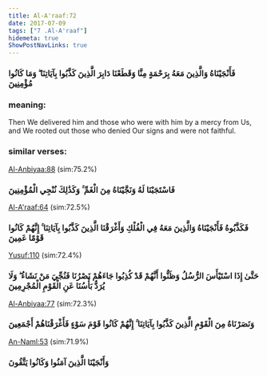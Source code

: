 ```yaml
---
title: Al-A'raaf:72
date: 2017-07-09
tags: ["7 .Al-A'raaf"]
hidemeta: true 
ShowPostNavLinks: true 
---
```

### فَأَنْجَيْنَاهُ وَالَّذِينَ مَعَهُ بِرَحْمَةٍ مِنَّا وَقَطَعْنَا دَابِرَ الَّذِينَ كَذَّبُوا بِآيَاتِنَا ۖ وَمَا كَانُوا مُؤْمِنِينَ
### meaning: 
Then We delivered him and those who were with him by a mercy from Us, and We rooted out those who denied Our signs and were not faithful.
### similar verses: 

[Al-Anbiyaa:88](/21/88) (sim:75.2%)

### فَاسْتَجَبْنَا لَهُ وَنَجَّيْنَاهُ مِنَ الْغَمِّ ۚ وَكَذَٰلِكَ نُنْجِي الْمُؤْمِنِينَ

[Al-A'raaf:64](/7/64) (sim:72.5%)

### فَكَذَّبُوهُ فَأَنْجَيْنَاهُ وَالَّذِينَ مَعَهُ فِي الْفُلْكِ وَأَغْرَقْنَا الَّذِينَ كَذَّبُوا بِآيَاتِنَا ۚ إِنَّهُمْ كَانُوا قَوْمًا عَمِينَ

[Yusuf:110](/12/110) (sim:72.4%)

### حَتَّىٰ إِذَا اسْتَيْأَسَ الرُّسُلُ وَظَنُّوا أَنَّهُمْ قَدْ كُذِبُوا جَاءَهُمْ نَصْرُنَا فَنُجِّيَ مَنْ نَشَاءُ ۖ وَلَا يُرَدُّ بَأْسُنَا عَنِ الْقَوْمِ الْمُجْرِمِينَ

[Al-Anbiyaa:77](/21/77) (sim:72.3%)

### وَنَصَرْنَاهُ مِنَ الْقَوْمِ الَّذِينَ كَذَّبُوا بِآيَاتِنَا ۚ إِنَّهُمْ كَانُوا قَوْمَ سَوْءٍ فَأَغْرَقْنَاهُمْ أَجْمَعِينَ

[An-Naml:53](/27/53) (sim:71.9%)

### وَأَنْجَيْنَا الَّذِينَ آمَنُوا وَكَانُوا يَتَّقُونَ
